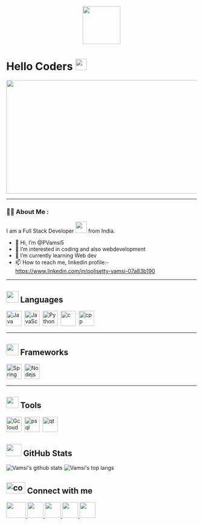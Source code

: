 <!-- Starting Gif -->
<div id="header" align="center">
  <img src="https://media.giphy.com/media/p4NLw3I4U0idi/giphy.gif"  width="100"/>
</div>

<!-- social networks -->
<!-- <div id="badges" align="center">
  <a href="https://www.linkedin.com/in/polisetty-vamsi/">
    <img src="https://img.shields.io/badge/LinkedIn-blue?style=for-the-badge&logo=linkedin&logoColor=white" alt="LinkedIn Badge"/>
  </a>
  <!-- <a href="your-youtube-URL">
    <img src="https://img.shields.io/badge/YouTube-red?style=for-the-badge&logo=youtube&logoColor=white" alt="Youtube Badge"/>
  </a> -->
  <!-- <a href="your-twitter-URL">
    <img src="https://img.shields.io/badge/Twitter-blue?style=for-the-badge&logo=twitter&logoColor=white" alt="Twitter Badge"/>
  </a>
</div> -->

<!-- profile Counts -->
<img src="https://komarev.com/ghpvc/?username=pvamsi5&style=flat-square&color=green" alt=""/>

<!-- intro -->
<h1>
  Hello Coders
  <img src="https://media.giphy.com/media/hvRJCLFzcasrR4ia7z/giphy.gif" width="30px"/>
</h1>

<!-- Banner Image -->
<div align="center">
  <img src="https://media.giphy.com/media/L8K62iTDkzGX6/giphy.gif" width="600" height="300"/>
</div>

<!-- About Me -->
---
### :man_technologist: About Me :
I am a Full Stack Developer <img src="https://media.giphy.com/media/WUlplcMpOCEmTGBtBW/giphy.gif" width="30"> from India.

- 👋 Hi, I’m @PVamsi5
- 👀 I’m interested in coding and also webdevelopment
- 🌱 I’m currently learning Web dev
- 📫 How to reach me, linkedin profile:- https://www.linkedin.com/in/polisetty-vamsi-07a83b190

<!-- Languages -->
---

### <h2> <img src = "https://media.giphy.com/media/KGhpQ5NMoWKQurlHwI/giphy.gif" width = 32px height=30px> Languages </h2>
<div>
    <img src="https://raw.githubusercontent.com/rahulbanerjee26/githubAboutMeGenerator/main/icons/java.svg" title="Java" alt="Java" width="40" height="40"/>&nbsp;
    <img src="https://raw.githubusercontent.com/rahulbanerjee26/githubAboutMeGenerator/main/icons/javascript.svg" title="JavaScript" alt="JavaScript" width="40" height="40"/>&nbsp;
    <img src="https://raw.githubusercontent.com/rahulbanerjee26/githubAboutMeGenerator/main/icons/python.svg" title="Python" alt="Python" width="40" height="40"/>&nbsp;
    <img src="https://raw.githubusercontent.com/rahulbanerjee26/githubAboutMeGenerator/main/icons/c.svg" title="C" alt="c" width="40" height="40"/>&nbsp;
    <img src="https://raw.githubusercontent.com/rahulbanerjee26/githubAboutMeGenerator/main/icons/cpp.svg" title="cpp" alt="cpp" width="40" height="40"/>&nbsp;
</div>

<!-- Frameworks -->
---
### <h2> <img src = "https://media.giphy.com/media/nNvZTDJq8pSngnblOs/giphy.gif" width = 32px height=30px> Frameworks </h2>
<div>
    <img src="https://raw.githubusercontent.com/rahulbanerjee26/githubAboutMeGenerator/blob/main/icons/spring.svg" title="Spring" alt="Spring" width="40" height="40"/>&nbsp;
    <img src="https://raw.githubusercontent.com/rahulbanerjee26/githubAboutMeGenerator/blob/main/icons/nodejs.svg" title="NodeJs" alt="Nodejs" width="40" height="40"/>&nbsp;
</div>

<!-- Tools -->
---
### <h2> <img src = "https://media.giphy.com/media/Gok5NWmL9rBfOu0UxO/giphy.gif" width = 32px height=30px> Tools </h2>
<div>
    <img src="https://raw.githubusercontent.com/rahulbanerjee26/githubAboutMeGenerator/blob/main/icons/gcp.svg" title="GCP" alt="Gcloud" width="40" height="40"/>&nbsp;
    <img src="https://raw.githubusercontent.com/rahulbanerjee26/githubAboutMeGenerator/blob/main/icons/postgresql.svg" title="PSql" alt="psql" width="40" height="40"/>&nbsp;
    <img src="https://raw.githubusercontent.com/rahulbanerjee26/githubAboutMeGenerator/blob/main/icons/qt.svg" title="qt" alt="qt" width="40" height="40"/>&nbsp;
</div>

<h2> <img src='https://octodex.github.com/images/daftpunktocat-guy.gif' width='40px' height=32px> GitHub Stats </h2>

![Vamsi's github stats](https://github-readme-stats.vercel.app/api?username=pvamsi5&count_private=true&show_icons=true&bg_color=DEG,5A2B7A,9D1B27,A57434&title_color=FFFFFF&text_color=FFFFFF&border_color=000000&layout=compact&include_all_commits=true&line_height=20&card_width=350)
![Vamsi's top langs](https://github-readme-stats.vercel.app/api/top-langs/?username=pvamsi5&hide=Roff&bg_color=DEG,5A2B7A,9D1B27,A57434&title_color=FFFFFF&text_color=FFFFFF&border_color=000000&layout=compact&include_all_commits=true&count_private=true&card_width=350)

<h2> <img src='https://raw.githubusercontent.com/rahulbanerjee26/githubProfileReadmeGenerator/main/gifs/handShake.gif' width="50px" height=30px alt="connect"> Connect with me  </h2>
<a href= mailto:polisettyvamsi11@gmail.com> <img width ='52px' height='42px' src  ='https://upload.wikimedia.org/wikipedia/commons/thumb/7/7e/Gmail_icon_%282020%29.svg/2560px-Gmail_icon_%282020%29.svg.png'> </a>
<a href= https://www.linkedin.com/in/polisetty-vamsi/> <img width ='42px' height='42px' src  ='https://cdn-icons-png.flaticon.com/512/174/174857.png'> </a>
<a href= https://www.instagram.com/juz_1_2_b_gud/ > <img width ='42px' height='42px' src  ='https://upload.wikimedia.org/wikipedia/commons/thumb/e/e7/Instagram_logo_2016.svg/2048px-Instagram_logo_2016.svg.png'> </a>
<a href= https://www.facebook.com/polisetty.vamsi1 > <img width ='42px' height='42px' src  ='https://upload.wikimedia.org/wikipedia/commons/thumb/f/fb/Facebook_icon_2013.svg/2048px-Facebook_icon_2013.svg.png'> </a>
<a href= https://twitter.com/vamsipol > <img width ='42px' height='42px' src  ='https://www.iconpacks.net/icons/2/free-twitter-logo-icon-2429-thumb.png'> </a>
<!---
PVamsi5/PVamsi5 is a ✨ special ✨ repository because its `README.md` (this file) appears on your GitHub profile.
You can click the Preview link to take a look at your changes.
--->
